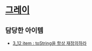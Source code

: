 # [그레이](https://github.com/kim0914)

## 담당한 아이템

- [3_12 item : toString을 항상 재정의하라](../../내용%20정리/3장/item_12)
